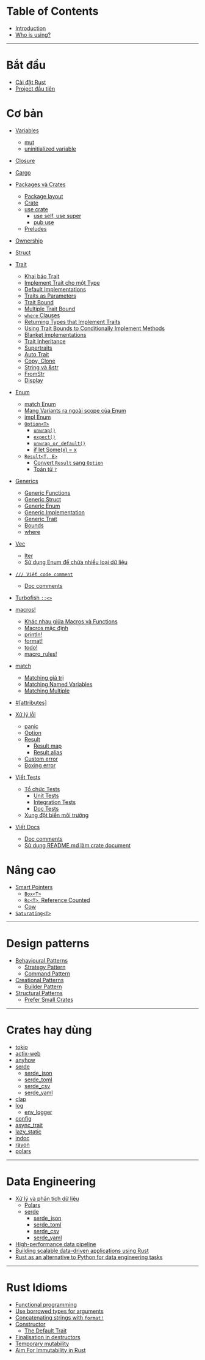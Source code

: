# Table of Contents

- [Introduction](README.md)
- [Who is using?](who-is-using.md)

---

# Bắt đầu

- [Cài đặt Rust](./getting-started/installation.md)
- [Project đầu tiên](./getting-started/first-project.md)

# Cơ bản

- [Variables](./basic/variables/README.md)
  - [mut](./basic/variables/mut.md)
  - [uninitialized variable](./basic/variables/uninitialized.md)

- [Closure](./basic/closure.md)

- [Cargo](./basic/cargo/README.md)

- [Packages và Crates](./basic/package-crate/README.md)

  - [Package layout](./basic/package-crate/package-layout.md)
  - [Crate](./basic/package-crate/crate.md)
  - [use crate](./basic/package-crate/use-crate/README.md)
    - [use self, use super](./basic/package-crate/use-crate/self-super.md)
    - [pub use](./basic/package-crate/use-crate/pub-use.md)
  - [Preludes](./basic/package-crate/preludes.md)

- [Ownership](./basic/ownership.md)

- [Struct](./basic/struct.md)

- [Trait](./basic/trait/README.md)

  - [Khai báo Trait](./basic/trait/define-a-trait.md)
  - [Implement Trait cho một Type](./basic/trait/impl-trait.md)
  - [Default Implementations](./basic/trait/default-impls.md)
  - [Traits as Parameters](./basic/trait/trait-as-params.md)
  - [Trait Bound](./basic/trait/trait-bound.md)
  - [Multiple Trait Bound](./basic/trait/multiple-trait-bound.md)
  - [`where` Clauses](./basic/trait/where-clauses.md)
  - [Returning Types that Implement Traits](./basic/trait/return-impl-trait.md)
  - [Using Trait Bounds to Conditionally Implement Methods](./basic/trait/conditionally-impl.md)
  - [Blanket implementations](./basic/trait/blanked-impl.md)
  - [Trait Inheritance](./basic/trait/trait-inheritance.md)
  - [Supertraits](./basic/trait/supertraits.md)
  - [Auto Trait](./basic/trait/auto-trait.md)
  - [Copy, Clone](./basic/trait/copy-clone.md)
  - [String và &str](./basic/trait/string-str.md)
  - [FromStr](./basic/trait/fromstr.md)
  - [Display]()

- [Enum](./basic/enum/README.md)

  - [match Enum](./basic/enum/match.md)
  - [Mang Variants ra ngoài scope của Enum](./basic/enum/use-variants.md)
  - [impl Enum](./basic/enum/impl.md)
  - [`Option<T>`](./basic/enum/option/README.md)
    - [`unwrap()`](./basic/enum/option/unwrap.md)
    - [`expect()`](./basic/enum/option/expect.md)
    - [`unwrap_or_default()`](./basic/enum/option/unwrap_or_default.md)
    - [if let Some(x) = x](./basic/enum/option/if_let_some.md)
  - [`Result<T, E>`](./basic/enum/result/README.md)
    - [Convert `Result` sang `Option`](./basic/enum/result/result-to-option.md)
    - [Toán tử `?`](./basic/enum/result/question-mark.md)

- [Generics](./basic/generics/README.md)

  - [Generic Functions](./basic/generics/functions.md)
  - [Generic Struct](./basic/generics/struct.md)
  - [Generic Enum](./basic/generics/enum.md)
  - [Generic Implementation](./basic/generics/impl.md)
  - [Generic Trait](./basic/generics/trait.md)
  - [Bounds](./basic/generics/bounds.md)
  - [where](./basic/generics/where.md)

- [Vec](./basic/vec/INDEX.md)

  - [Iter]()
  - [Sử dụng Enum để chứa nhiều loại dữ liệu]()

- [`/// Viết code comment`](./basic/code-comment/README.md)

  - [Doc comments](./basic/code-comment/doc-comment.md)

- [Turbofish `::<>`](./basic/turbofish.md)

- [macros!](./basic/macro/README.md)

  - [Khác nhau giữa Macros và Functions](./basic/macro/macros-vs-functions.md)
  - [Macros mặc định](./basic/macro/standard-macros.md)
  - [println!](./basic/macro/println.md)
  - [format!](./basic/macro/format.md)
  - [todo!](./basic/macro/todo.md)
  - [macro_rules!](./basic/macro/macro_rules.md)

- [match](./basic/match/README.md)

  - [Matching giá trị](./basic/match/literals.md)
  - [Matching Named Variables](./basic/match/named-vars.md)
  - [Matching Multiple](./basic/match/multiple.md)

- [#[attributes]](./basic/attr.md)

- [Xử lý lỗi](./basic/error-handling/README.md)

  - [panic](./basic/error-handling/panic.md)
  - [Option](./basic/error-handling/option.md)
  - [Result](./basic/error-handling/result.md)
    - [Result map](./basic/error-handling/result-map.md)
    - [Result alias](./basic/error-handling/result-alias.md)
  - [Custom error]()
  - [Boxing error]()

- [Viết Tests](./basic/testing/README.md)

  - [Tổ chức Tests](./basic/testing/test-organization.md)
    - [Unit Tests](./basic/testing/unit-tests.md)
    - [Integration Tests](./basic/testing/integration-tests.md)
    - [Doc Tests](./basic/testing/doc-tests.md)
  - [Xung đột biến môi trường](./basic/testing/env-conflict.md)

- [Viết Docs](./basic/rustdoc/README.md)

  - [Doc comments](./basic/code-comment/doc-comment.md)
  - [Sử dụng README.md làm crate document](./basic/rustdoc/doc-README.md)


# Nâng cao

- [Smart Pointers]()
  - [`Box<T>`](./advanced/box.md)
  - [`Rc<T>`, Reference Counted](./advanced/rc.md)
  - [Cow](./advanced/cow.md)
- [`Saturating<T>`](./advanced/saturating.md)

---

# Design patterns

- [Behavioural Patterns](./design-pattern/behavioural/README.md)
  - [Strategy Pattern](./design-pattern/behavioural/strategy.md)
  - [Command Pattern](./design-pattern/behavioural/command.md)
- [Creational Patterns](./design-pattern/creational/README.md)
  - [Builder Pattern](./design-pattern/creational/builder.md)
- [Structural Patterns](./design-pattern/structural/README.md)
  - [Prefer Small Crates](./design-pattern/structural/small-rates.md)

---

# Crates hay dùng

- [tokio]()
- [actix-web]()
- [anyhow](./crates/anyhow.md)
- [serde](./crates/serde.md)
  - [serde_json](./crates/serde/serde_json.md)
  - [serde_toml](./crates/serde/serde_toml.md)
  - [serde_csv](./crates/serde/serde_csv.md)
  - [serde_yaml](./crates/serde/serde_yaml.md)
- [clap]()
- [log](./crates/log/README.md)
  - [env_logger](./crates/log/env_logger.md)
- [config]()
- [async_trait](./crates/async_trait.md)
- [lazy_static](./crates/lazy_static.md)
- [indoc](./crates/indoc.md)
- [rayon](./crates/rayon.md)
- [polars](./crates/polars.md)

---

# Data Engineering

- [Xử lý và phân tích dữ liệu](./data-engineering/data-processing.md)
  - [Polars](./crates/polars.md)
  - [serde](./crates/serde.md)
    - [serde_json](./crates/serde/serde_json.md)
    - [serde_toml](./crates/serde/serde_toml.md)
    - [serde_csv](./crates/serde/serde_csv.md)
    - [serde_yaml](./crates/serde/serde_yaml.md)
- [High-performance data pipeline](./data-engineering/first-data-pipeline.md)
- [Building scalable data-driven applications using Rust](./data-engineering/data-driven.md)
- [Rust as an alternative to Python for data engineering tasks](./data-engineering/rust-as-alternative-python.md)

---

# Rust Idioms

- [Functional programming]()
- [Use borrowed types for arguments]()
- [Concatenating strings with `format!`](./idioms/format.md)
- [Constructor](./idioms/constructor.md)
  - [The Default Trait](./idioms/default-trait.md)
- [Finalisation in destructors]()
- [Temporary mutability](./idioms/temporary-mutability.md)
- [Aim For Immutability in Rust](./idioms/aim-for-immutability.md)